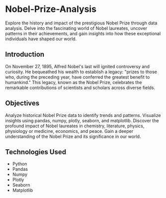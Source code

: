 # Nobel-Prize-Analysis
Explore the history and impact of the prestigious Nobel Prize through data analysis. Delve into the fascinating world of Nobel laureates, uncover patterns in their achievements, and gain insights into how these exceptional individuals have shaped our world.

## Introduction
On November 27, 1895, Alfred Nobel's last will ignited controversy and curiosity. He bequeathed his wealth to establish a legacy: "prizes to those who, during the preceding year, have conferred the greatest benefit to humankind." This legacy, known as the Nobel Prize, celebrates the remarkable contributions of scientists and scholars across diverse fields.

## Objectives
Analyze historical Nobel Prize data to identify trends and patterns.
Visualize insights using pandas, numpy, plotly, seaborn, and matplotlib.
Discover the profound impact of Nobel laureates in chemistry, literature, physics, physiology or medicine, economics, and peace.
Gain a deeper understanding of the Nobel Prize and its significance in our world.

## Technologies Used
- Python
- Pandas
- Numpy
- Plotly
- Seaborn
- Matplotlib
